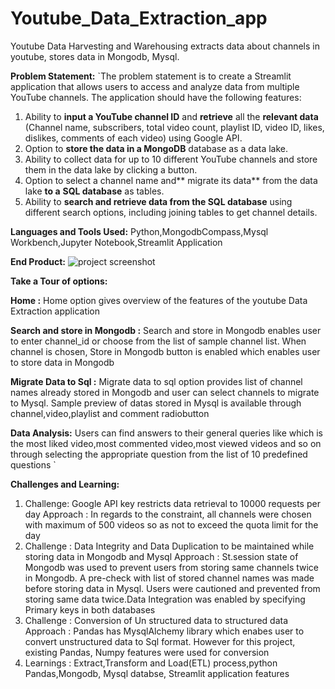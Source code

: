 # Youtube_Data_Extraction_app
Youtube Data Harvesting and Warehousing extracts data about channels in youtube, stores data in Mongodb, Mysql.

**Problem Statement:**
`The problem statement is to create a Streamlit application that allows users to access
and analyze data from multiple YouTube channels. The application should have the
following features:
1. Ability to **input a YouTube channel ID** and **retrieve** all the **relevant data**
(Channel name, subscribers, total video count, playlist ID, video ID, likes,
dislikes, comments of each video) using Google API.
2. Option to **store the data in a MongoDB** database as a data lake.
3. Ability to collect data for up to 10 different YouTube channels and store them in
the data lake by clicking a button.
4. Option to select a channel name and** migrate its data** from the data lake **to a**
**SQL database** as tables.
5. Ability to **search and retrieve data from the SQL database** using different
search options, including joining tables to get channel details.

**Languages and Tools Used:** Python,MongodbCompass,Mysql Workbench,Jupyter Notebook,Streamlit Application

**End Product:**
![project screenshot](https://github.com/KiruthikaParanthaman/Youtube_Data_Extraction_app/assets/141828622/e271a975-d217-41fb-ba4f-5d0a11a49f79)

**Take a Tour of options:**

**Home :** Home option gives overview of the features of the youtube Data Extraction application

**Search and store in Mongodb :** Search and store in Mongodb enables user to enter channel_id or choose from the list of sample channel list. When channel is chosen, Store in Mongodb button is enabled
which enables user to store data in Mongodb

**Migrate Data to Sql :** Migrate data to sql option provides list of channel names already stored in Mongodb and user can select channels to migrate to Mysql. Sample preview of datas stored in Mysql
is available through channel,video,playlist and comment radiobutton

**Data Analysis:** Users can find answers to their general queries like which is the most liked video,most commented video,most viewed videos and so on through selecting the appropriate question from the
list of 10 predefined questions
`

**Challenges and Learning:**

1. Challenge: Google API key restricts data retrieval to 10000 requests per day
   Approach : In regards to the constraint, all channels were chosen with maximum of 500 videos so as not to exceed the quota limit for the day
2. Challenge : Data Integrity and Data Duplication to be maintained while storing data in Mongodb and Mysql
   Approach  : St.session state of Mongodb was used to prevent users from storing same channels twice in Mongodb. A pre-check with list of stored channel names was made before storing data in Mysql.
   Users were cautioned and prevented from storing same data twice.Data Integration was enabled by specifying Primary keys in both databases
3. Challenge : Conversion of Un structured data to structured data
   Approach  : Pandas has MysqlAlchemy library which enabes user to convert unstructured data to Sql format. However for this project, existing Pandas, Numpy features were used for conversion
4. Learnings : Extract,Transform and Load(ETL) process,python Pandas,Mongodb, Mysql databse, Streamlit application features
